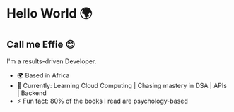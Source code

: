 # Hello World 🌍




## Call me Effie 😊

I'm a results-driven Developer.
<br>
- 🌍 Based in Africa
- 🌱 Currently: Learning Cloud Computing | Chasing mastery in DSA | APIs | Backend
- ⚡ Fun fact: 80% of the books I read are psychology-based

  


